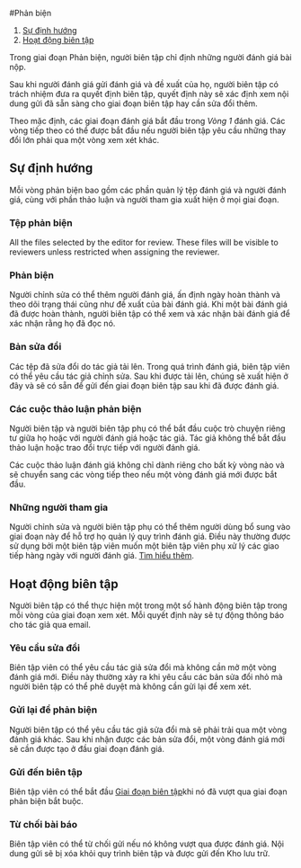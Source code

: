 #Phản biện

1. [Sự định hướng](review#orientation)
1. [Hoạt động biên tập](review#editorial-actions)

Trong giai đoạn Phản biện, người biên tập chỉ định những người đánh giá bài nộp.

Sau khi người đánh giá gửi đánh giá và đề xuất của họ, người biên tập có trách nhiệm đưa ra quyết định biên tập, quyết định này sẽ xác định xem nội dung gửi đã sẵn sàng cho giai đoạn biên tập hay cần sửa đổi thêm.

Theo mặc định, các giai đoạn đánh giá bắt đầu trong *Vòng 1* đánh giá. Các vòng tiếp theo có thể được bắt đầu nếu người biên tập yêu cầu những thay đổi lớn phải qua một vòng xem xét khác.

## <a name="orientation"></a>Sự định hướng

Mỗi vòng phản biện bao gồm các phần quản lý tệp đánh giá và người đánh giá, cùng với phần thảo luận và người tham gia xuất hiện ở mọi giai đoạn.

### <a name="review-files"></a>Tệp phản biện
All the files selected by the editor for review. These files will be visible to reviewers unless restricted when assigning the reviewer.

### <a name="reviewers"></a>Phản biện
Người chỉnh sửa có thể thêm người đánh giá, ấn định ngày hoàn thành và theo dõi trạng thái cũng như đề xuất của bài đánh giá. Khi một bài đánh giá đã được hoàn thành, người biên tập có thể xem và xác nhận bài đánh giá để xác nhận rằng họ đã đọc nó.

### <a name="revisions"></a>Bản sửa đổi
Các tệp đã sửa đổi do tác giả tải lên. Trong quá trình đánh giá, biên tập viên có thể yêu cầu tác giả chỉnh sửa. Sau khi được tải lên, chúng sẽ xuất hiện ở đây và sẽ có sẵn để gửi đến giai đoạn biên tập sau khi đã được đánh giá.

### <a name="discussions"></a>Các cuộc thảo luận phản biện
Người biên tập và người biên tập phụ có thể bắt đầu cuộc trò chuyện riêng tư giữa họ hoặc với người đánh giá hoặc tác giả. Tác giả không thể bắt đầu thảo luận hoặc trao đổi trực tiếp với người đánh giá.

Các cuộc thảo luận đánh giá không chỉ dành riêng cho bất kỳ vòng nào và sẽ chuyển sang các vòng tiếp theo nếu một vòng đánh giá mới được bắt đầu.

### <a name="participants"></a>Những người tham gia
Người chỉnh sửa và người biên tập phụ có thể thêm người dùng bổ sung vào giai đoạn này để hỗ trợ họ quản lý quy trình đánh giá. Điều này thường được sử dụng bởi một biên tập viên muốn một biên tập viên phụ xử lý các giao tiếp hàng ngày với người đánh giá. [Tìm hiểu thêm](../editorial-workflow#participants).

## <a name="editorial-actions"></a>Hoạt động biên tập
Người biên tập có thể thực hiện một trong một số hành động biên tập trong mỗi vòng của giai đoạn xem xét. Mỗi quyết định này sẽ tự động thông báo cho tác giả qua email.

### <a name="request-revisions"></a>Yêu cầu sửa đổi
Biên tập viên có thể yêu cầu tác giả sửa đổi mà không cần mở một vòng đánh giá mới. Điều này thường xảy ra khi yêu cầu các bản sửa đổi nhỏ mà người biên tập có thể phê duyệt mà không cần gửi lại để xem xét.

### <a name="new-review"></a>Gửi lại để phản biện
Người biên tập có thể yêu cầu tác giả sửa đổi mà sẽ phải trải qua một vòng đánh giá khác. Sau khi nhận được các bản sửa đổi, một vòng đánh giá mới sẽ cần được tạo ở đầu giai đoạn đánh giá.

### <a name="copyediting"></a>Gửi đến biên tập
Biên tập viên có thể bắt đầu [Giai đoạn biên tập](copyediting)khi nó đã vượt qua giai đoạn phản biện bắt buộc.

### <a name="decline"></a>Từ chối bài báo
Biên tập viên có thể từ chối gửi nếu nó không vượt qua được đánh giá. Nội dung gửi sẽ bị xóa khỏi quy trình biên tập và được gửi đến Kho lưu trữ.